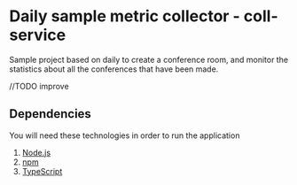 # Daily sample metric collector - coll-service

Sample project based on daily to create a conference room, and monitor the statistics about all the conferences that have been made.

//TODO improve

## Dependencies
You will need these technologies in order to run the application
1. [Node.js](https://nodejs.org/en/download/)
2. [npm](http://npmjs.com)
3. [TypeScript](https://www.typescriptlang.org)
